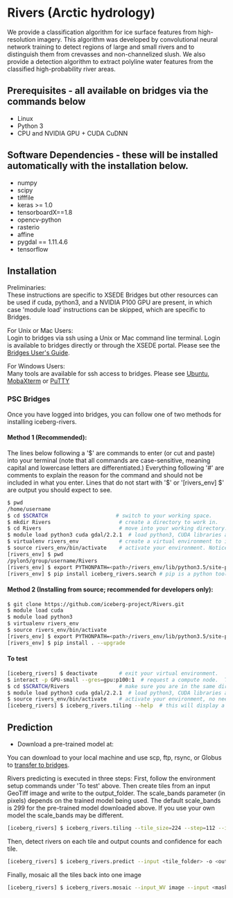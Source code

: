 # Rivers (Arctic hydrology)

We provide a classification algorithm for ice surface features from high-resolution imagery.  This algorithm was developed by convolutional neural network training to detect regions of large and small rivers and to distinguish them from crevasses and non-channelized slush. We also provide a detection algorithm to extract polyline water features from the classified high-probability river areas.

## Prerequisites - all available on bridges via the commands below
- Linux
- Python 3
- CPU and NVIDIA GPU + CUDA CuDNN

## Software Dependencies - these will be installed automatically with the installation below.
- numpy
- scipy
- tifffile
- keras >= 1.0
- tensorboardX==1.8
- opencv-python
- rasterio
- affine
- pygdal == 1.11.4.6
- tensorflow

## Installation
Preliminaries:  
These instructions are specific to XSEDE Bridges but other resources can be used if cuda, python3, and a NVIDIA P100 GPU are present, in which case 'module load' instructions can be skipped, which are specific to Bridges.  
  
For Unix or Mac Users:    
Login to bridges via ssh using a Unix or Mac command line terminal.  Login is available to bridges directly or through the XSEDE portal. Please see the [Bridges User's Guide](https://portal.xsede.org/psc-bridges).  

For Windows Users:  
Many tools are available for ssh access to bridges.  Please see [Ubuntu](https://ubuntu.com/tutorials/tutorial-ubuntu-on-windows#1-overview), [MobaXterm](https://mobaxterm.mobatek.net) or [PuTTY](https://www.chiark.greenend.org.uk/~sgtatham/putty/)

### PSC Bridges
Once you have logged into bridges, you can follow one of two methods for installing iceberg-rivers.

#### Method 1 (Recommended):  

The lines below following a '$' are commands to enter (or cut and paste) into your terminal (note that all commands are case-sensitive, meaning capital and lowercase letters are differentiated.)  Everything following '#' are comments to explain the reason for the command and should not be included in what you enter.  Lines that do not start with '$' or '[rivers_env] $' are output you should expect to see.

```bash
$ pwd
/home/username
$ cd $SCRATCH                      # switch to your working space.
$ mkdir Rivers                      # create a directory to work in.
$ cd Rivers                         # move into your working directory.
$ module load python3 cuda gdal/2.2.1  # load python3, CUDA libraries and GDAL.
$ virtualenv rivers_env             # create a virtual environment to isolate your work from the default system.
$ source rivers_env/bin/activate    # activate your environment. Notice the command line prompt changes to show your environment on the next line.
[rivers_env] $ pwd
/pylon5/group/username/Rivers
[rivers_env] $ export PYTHONPATH=<path>/rivers_env/lib/python3.5/site-packages # set a system variable to point python to your specific code. (Replace <path> with the results of pwd command above.
[rivers_env] $ pip install iceberg_rivers.search # pip is a python tool to extract the requested software (iceberg_rivers.search in this case) from a repository. (this may take several minutes).
```

#### Method 2 (Installing from source; recommended for developers only): 

```bash
$ git clone https://github.com/iceberg-project/Rivers.git
$ module load cuda
$ module load python3
$ virtualenv rivers_env
$ source rivers_env/bin/activate
[rivers_env] $ export PYTHONPATH=<path>/rivers_env/lib/python3.5/site-packages
[rivers_env] $ pip install . --upgrade
```

#### To test
```bash
[iceberg_rivers] $ deactivate       # exit your virtual environment.
$ interact -p GPU-small --gres=gpu:p100:1  # request a compute node.  This package has been tested on P100 GPUs on bridges, but that does not exclude any other resource that offers the same GPUs. (this may take a minute or two or more to receive an allocation).
$ cd $SCRATCH/Rivers                # make sure you are in the same directory where everything was set up before.
$ module load python3 cuda gdal/2.2.1  # load python3, CUDA libraries and GDAL, as before.
$ source rivers_env/bin/activate    # activate your environment, no need to create a new environment because the Rivers tools are installed and isolated here.
[iceberg_rivers] $ iceberg_rivers.tiling --help  # this will display a help screen of available usage and parameters.
```
## Prediction
- Download a pre-trained model at: 

You can download to your local machine and use scp, ftp, rsync, or Globus to [transfer to bridges](https://portal.xsede.org/psc-bridges).

Rivers predicting is executed in three steps: 
First, follow the environment setup commands under 'To test' above. Then create tiles from an input GeoTiff image and write to the output_folder. The scale_bands parameter (in pixels) depends on the trained model being used.  The default scale_bands is 299 for the pre-trained model downloaded above.  If you use your own model the scale_bands may be different.
```bash
[iceberg_rivers] $ iceberg_rivers.tiling --tile_size=224 --step=112 --input=<image_abspath> --output=./test/
```
Then, detect rivers on each tile and output counts and confidence for each tile.
```bash
[iceberg_rivers] $ iceberg_rivers.predict --input <tile_folder> -o <output_folder> -w <model>
```
Finally, mosaic all the tiles back into one image
```bash
[iceberg_rivers] $ iceberg_rivers.mosaic --input_WV image --input <masks_folder> --tile_size 224 --step 112 --output_folder ./mosaic
```
